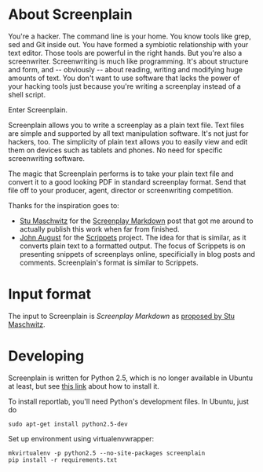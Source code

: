 About Screenplain
=================

You're a hacker. The command line is your home. You know tools like grep, sed
and Git inside out. You have formed a symbiotic relationship with your text
editor. Those tools are powerful in the right hands. But you're also a
screenwriter. Screenwriting is much like programming. It's about structure and
form, and -- obviously -- about reading, writing and modifying huge amounts of
text. You don't want to use software that lacks the power of your hacking
tools just because you're writing a screenplay instead of a shell script.

Enter Screenplain.

Screenplain allows you to write a screenplay as a plain text file. Text files
are simple and supported by all text manipulation software. It's not just for
hackers, too. The simplicity of plain text allows you to easily view and edit
them on devices such as tablets and phones. No need for specific screenwriting
software.

The magic that Screenplain performs is to take your plain text file and
convert it to a good looking PDF in standard screenplay format. Send that file
off to your producer, agent, director or screenwriting competition.

Thanks for the inspiration goes to:

  * [Stu Maschwitz](http://prolost.com) for the [Screenplay Markdown](http://prolost.com/spmd)
    post that got me around to actually publish this work when far from finished.
  * [John August](http://johnaugust.com/) for the [Scrippets](http://scrippets.org/) project.
    The idea for that is similar, as it converts plain text to a formatted output. The focus of
    Scrippets is on presenting snippets of screenplays online, specificially in blog posts and
    comments. Screenplain's format is similar to Scrippets.

Input format
============

The input to Screenplain is *Screenplay Markdown* as [proposed by Stu Maschwitz](http://prolost.com/storage/downloads/spmd/SPMD_proposal.html).

Developing
==========

Screenplain is written for Python 2.5, which is no longer available in
Ubuntu at least, but see
[this link](http://kovshenin.com/archives/installing-python-2-5-on-ubuntu-linux-10-10/)
about how to install it.

To install reportlab, you'll need Python's development files. In
Ubuntu, just do

    sudo apt-get install python2.5-dev

Set up environment using virtualenvwrapper:

    mkvirtualenv -p python2.5 --no-site-packages screenplain
    pip install -r requirements.txt

